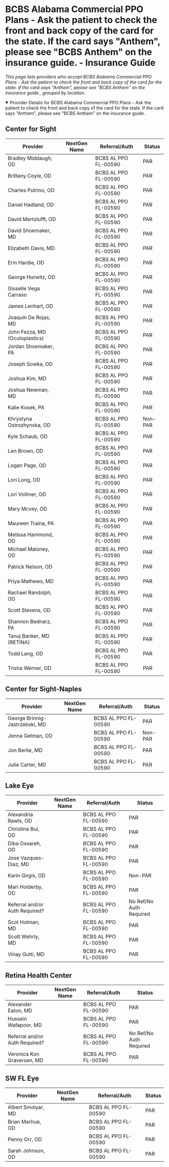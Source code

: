 # BCBS Alabama Commercial PPO Plans - Ask the patient to check the front and back copy of the card for the state. If the card says "Anthem", please see "BCBS Anthem" on the insurance guide. - Insurance Guide

*This page lists providers who accept BCBS Alabama Commercial PPO Plans - Ask the patient to check the front and back copy of the card for the state. If the card says "Anthem", please see "BCBS Anthem" on the insurance guide., grouped by location.*

<details open><summary>Provider Details for BCBS Alabama Commercial PPO Plans - Ask the patient to check the front and back copy of the card for the state. If the card says "Anthem", please see "BCBS Anthem" on the insurance guide.</summary>

## Center for Sight

| Provider | NextGen Name | Referral/Auth | Status |
|----------|-------------|--------------|--------|
| Bradley Middaugh, OD |  | BCBS AL PPO FL-00590 | PAR |
| Brittany Coyle, OD |  | BCBS AL PPO FL-00590 | PAR |
| Charles Putrino, OD |  | BCBS AL PPO FL-00590 | PAR |
| Daniel Hadland, OD |  | BCBS AL PPO FL-00590 | PAR |
| David Mertzlufft, OD |  | BCBS AL PPO FL-00590 | PAR |
| David Shoemaker, MD |  | BCBS AL PPO FL-00590 | PAR |
| Elizabeth Davis, MD |  | BCBS AL PPO FL-00590 | PAR |
| Erin Hardie, OD |  | BCBS AL PPO FL-00590 | PAR |
| George Hurwitz, OD |  | BCBS AL PPO FL-00590 | PAR |
| Gisselle Vega Carraso |  | BCBS AL PPO FL-00590 | PAR |
| James Lenhart, OD |  | BCBS AL PPO FL-00590 | PAR |
| Joaquin De Rojas, MD |  | BCBS AL PPO FL-00590 | PAR |
| John Fezza, MD (Oculoplastics) |  | BCBS AL PPO FL-00590 | PAR |
| Jordan Shoemaker, PA |  | BCBS AL PPO FL-00590 | PAR |
| Joseph Sowka, OD |  | BCBS AL PPO FL-00590 | PAR |
| Joshua Kim, MD |  | BCBS AL PPO FL-00590 | PAR |
| Joshua Newman, MD |  | BCBS AL PPO FL-00590 | PAR |
| Kalie Kosek, PA |  | BCBS AL PPO FL-00590 | PAR |
| Khrystyna Ostrozhynska, OD |  | BCBS AL PPO FL-00590 | Non-PAR |
| Kyle Schaub, OD |  | BCBS AL PPO FL-00590 | PAR |
| Len Brown, OD |  | BCBS AL PPO FL-00590 | PAR |
| Logan Page, OD |  | BCBS AL PPO FL-00590 | PAR |
| Lori Long, OD |  | BCBS AL PPO FL-00590 | PAR |
| Lori Vollmer, OD |  | BCBS AL PPO FL-00590 | PAR |
| Mary Mcvey, OD |  | BCBS AL PPO FL-00590 | PAR |
| Maureen Traina, PA |  | BCBS AL PPO FL-00590 | PAR |
| Melissa Hammond, OD |  | BCBS AL PPO FL-00590 | PAR |
| Michael Maloney, OD |  | BCBS AL PPO FL-00590 | PAR |
| Patrick Nelson, OD |  | BCBS AL PPO FL-00590 | PAR |
| Priya Mathews, MD |  | BCBS AL PPO FL-00590 | PAR |
| Rachael Randolph, OD |  | BCBS AL PPO FL-00590 | PAR |
| Scott Stevens, OD |  | BCBS AL PPO FL-00590 | PAR |
| Shannon Bednarz, PA |  | BCBS AL PPO FL-00590 | PAR |
| Tanuj Banker, MD (RETINA) |  | BCBS AL PPO FL-00590 | PAR |
| Todd Lang, OD |  | BCBS AL PPO FL-00590 | PAR |
| Trisha Werner, OD |  | BCBS AL PPO FL-00590 | PAR |

## Center for Sight-Naples

| Provider | NextGen Name | Referral/Auth | Status |
|----------|-------------|--------------|--------|
| George Brinnig-Jastrzebski, MD |  | BCBS AL PPO FL-00590 | PAR |
| Jenna Getman, OD |  | BCBS AL PPO FL-00590 | Non-PAR |
| Jon Berlie, MD |  | BCBS AL PPO FL-00590 | PAR |
| Julie Carter, MD |  | BCBS AL PPO FL-00590 | PAR |

## Lake Eye 

| Provider | NextGen Name | Referral/Auth | Status |
|----------|-------------|--------------|--------|
| Alexandria Rawls, OD |  | BCBS AL PPO FL-00590 | PAR |
| Christine Bui, OD |  | BCBS AL PPO FL-00590 | PAR |
| Diba Ossareh, OD |  | BCBS AL PPO FL-00590 | PAR |
| Jose Vazques-Diaz, MD |  | BCBS AL PPO FL-00590 | PAR |
| Karin Girgis, OD |  | BCBS AL PPO FL-00590 | Non-PAR |
| Mari Holderby, OD |  | BCBS AL PPO FL-00590 | PAR |
| Referral and/or Auth Required? |  | BCBS AL PPO FL-00590 | No Ref/No Auth Required |
| Scot Holman, MD |  | BCBS AL PPO FL-00590 | PAR |
| Scott Wehrly, MD |  | BCBS AL PPO FL-00590 | PAR |
| Vinay Gutti, MD |  | BCBS AL PPO FL-00590 | PAR |

## Retina Health Center

| Provider | NextGen Name | Referral/Auth | Status |
|----------|-------------|--------------|--------|
| Alexander Eaton, MD |  | BCBS AL PPO FL-00590 | PAR |
| Hussein Wafapoor, MD |  | BCBS AL PPO FL-00590 | PAR |
| Referral and/or Auth Required? |  | BCBS AL PPO FL-00590 | No Ref/No Auth Required |
| Veronica Kon Graversen, MD |  | BCBS AL PPO FL-00590 | PAR |

## SW FL Eye

| Provider | NextGen Name | Referral/Auth | Status |
|----------|-------------|--------------|--------|
| Albert Smolyar, MD |  | BCBS AL PPO FL-00590 | PAR |
| Brian Marhue, OD |  | BCBS AL PPO FL-00590 | PAR |
| Penny Orr, OD |  | BCBS AL PPO FL-00590 | PAR |
| Sarah Johnson, OD |  | BCBS AL PPO FL-00590 | PAR |

</details>

